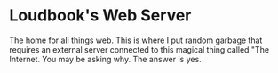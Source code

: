 # Loudbook's Web Server

The home for all things web. This is where I put random garbage that requires an external server connected to this magical thing called "The Internet. You may be asking why. The answer is yes.

